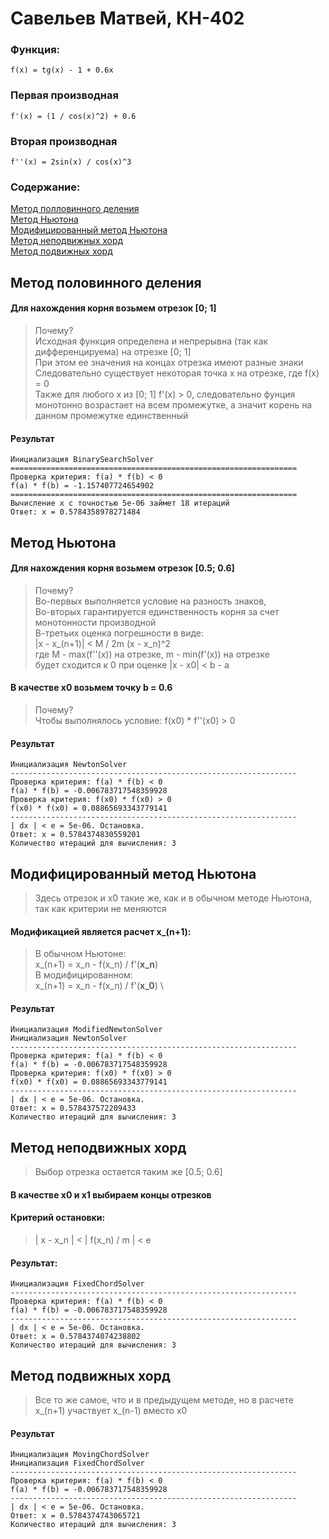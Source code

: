 # Савельев Матвей, КН-402

### Функция:
```
f(x) = tg(x) - 1 + 0.6x
```

### Первая производная
```
f'(x) = (1 / cos(x)^2) + 0.6
```
### Вторая производная
```
f''(x) = 2sin(x) / cos(x)^3
```


### Содержание:
[Метод полловинного деления](#метод-половинного-деления) \
[Метод Ньютона](#метод-ньютона) \
[Модифицированный метод Ньютона](#модифицированный-метод-Ньютона) \
[Метод неподвижных хорд](#метод-неподвижных-хорд) \
[Метод подвижных хорд](#метод-подвижных-хорд)

## Метод половинного деления
#### Для нахождения корня возьмем отрезок [0; 1] 
> Почему? \
> Исходная функция определена и непрерывна (так как дифференцируема) на отрезке [0; 1] \
> При этом ее значения на концах отрезка имеют разные знаки \
> Следовательно существует некоторая точка x на отрезке, где f(x) = 0 \
> Также для любого x из [0; 1] f'(x) > 0, следовательно фунция монотонно возрастает на всем промежутке, а значит корень на данном промежутке единственный
#### Результат
```
Инициализация BinarySearchSolver
================================================================
Проверка критерия: f(a) * f(b) < 0
f(a) * f(b) = -1.157407724654902
================================================================
Вычисление x с точностью 5e-06 займет 18 итераций
Ответ: x = 0.5784358978271484
```

## Метод Ньютона
#### Для нахождения корня возьмем отрезок [0.5; 0.6]
> Почему? \
> Во-первых выполняется условие на разность знаков, \
> Во-вторых гарантируется единственность корня за счет монотонности производной \
> В-третьих оценка погрешности в виде: \
> |x - x_(n+1)| < M / 2m (x - x_n)^2 \
> где M - max(f''(x)) на отрезке, m - min(f'(x)) на отрезке \
> будет сходится к 0 при оценке |x - x0| < b - a
#### В качестве x0 возьмем точку b = 0.6
> Почему? \
> Чтобы выполнялось условие: f(x0) * f''(x0) > 0

#### Результат
```
Инициализация NewtonSolver
----------------------------------------------------------------
Проверка критерия: f(a) * f(b) < 0
f(a) * f(b) = -0.006783717548359928
Проверка критерия: f(x0) * f(x0) > 0
f(x0) * f(x0) = 0.08865693343779141
----------------------------------------------------------------
| dx | < e = 5e-06. Остановка.
Ответ: x = 0.5784374830559201
Количество итераций для вычисления: 3
```

## Модифицированный метод Ньютона
> Здесь отрезок и x0 такие же, как и в обычном методе Ньютона, так как критерии не меняются

#### Модификацией является расчет x_(n+1):
> В обычном Ньютоне: \
> x_(n+1) = x_n - f(x_n) / f'(**x_n**) \
> В модифицированном: \
> x_(n+1) = x_n - f(x_n) / f'(**x_0**) \

#### Результат
```
Инициализация ModifiedNewtonSolver
Инициализация NewtonSolver
----------------------------------------------------------------
Проверка критерия: f(a) * f(b) < 0
f(a) * f(b) = -0.006783717548359928
Проверка критерия: f(x0) * f(x0) > 0
f(x0) * f(x0) = 0.08865693343779141
----------------------------------------------------------------
| dx | < e = 5e-06. Остановка.
Ответ: x = 0.578437572209433
Количество итераций для вычисления: 3
```

## Метод неподвижных хорд
> Выбор отрезка остается таким же [0.5; 0.6]

#### В качестве x0 и x1 выбираем концы отрезков

#### Критерий остановки:
> | x - x_n | < | f(x_n) / m | < e

#### Результат:
```
Инициализация FixedChordSolver
----------------------------------------------------------------
Проверка критерия: f(a) * f(b) < 0
f(a) * f(b) = -0.006783717548359928
----------------------------------------------------------------
| dx | < e = 5e-06. Остановка.
Ответ: x = 0.5784374074238802
Количество итераций для вычисления: 3
```

## Метод подвижных хорд
> Все то же самое,  что и в предыдущем методе,
> но в расчете x_(n+1) участвует x_(n-1) вместо x0

#### Результат
```
Инициализация MovingChordSolver
Инициализация FixedChordSolver
----------------------------------------------------------------
Проверка критерия: f(a) * f(b) < 0
f(a) * f(b) = -0.006783717548359928
----------------------------------------------------------------
| dx | < e = 5e-06. Остановка.
Ответ: x = 0.5784374743065721
Количество итераций для вычисления: 3
```

